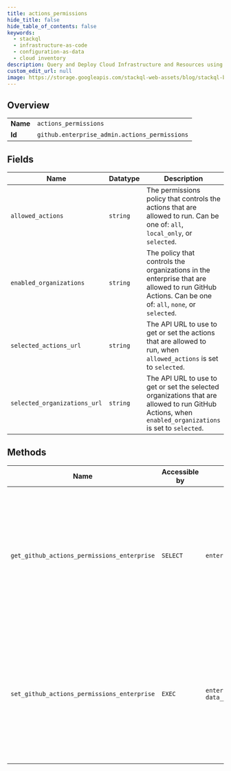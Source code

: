 ```yaml
---
title: actions_permissions
hide_title: false
hide_table_of_contents: false
keywords:
  - stackql
  - infrastructure-as-code
  - configuration-as-data
  - cloud inventory
description: Query and Deploy Cloud Infrastructure and Resources using SQL
custom_edit_url: null
image: https://storage.googleapis.com/stackql-web-assets/blog/stackql-blog-post-featured-image.png
---
```

  
    

## Overview
<table><tbody>
<tr><td><b>Name</b></td><td><code>actions_permissions</code></td></tr>
<tr><td><b>Id</b></td><td><code>github.enterprise_admin.actions_permissions</code></td></tr>
</tbody></table>

## Fields
| Name | Datatype | Description |
| ---- | -------- | ----------- |
| `allowed_actions` | `string` | The permissions policy that controls the actions that are allowed to run. Can be one of: `all`, `local_only`, or `selected`. |
| `enabled_organizations` | `string` | The policy that controls the organizations in the enterprise that are allowed to run GitHub Actions. Can be one of: `all`, `none`, or `selected`. |
| `selected_actions_url` | `string` | The API URL to use to get or set the actions that are allowed to run, when `allowed_actions` is set to `selected`. |
| `selected_organizations_url` | `string` | The API URL to use to get or set the selected organizations that are allowed to run GitHub Actions, when `enabled_organizations` is set to `selected`. |
## Methods
| Name | Accessible by | Required Params | Description |
| ---- | ------------- | --------------- | ----------- |
| `get_github_actions_permissions_enterprise` | `SELECT` | `enterprise` | Gets the GitHub Actions permissions policy for organizations and allowed actions in an enterprise.<br /><br />You must authenticate using an access token with the `admin:enterprise` scope to use this endpoint. |
| `set_github_actions_permissions_enterprise` | `EXEC` | `enterprise, data__enabled_organizations` | Sets the GitHub Actions permissions policy for organizations and allowed actions in an enterprise.<br /><br />You must authenticate using an access token with the `admin:enterprise` scope to use this endpoint. |

